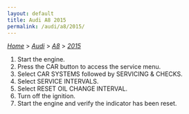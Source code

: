 ```yaml
---
layout: default
title: Audi A8 2015
permalink: /audi/a8/2015/
---
```

[*Home*](/) > [*Audi*](/audi/) > [*A8*](/audi/a8/) > [*2015*](/audi/a8/2015/)
1. Start the engine.
2. Press the CAR button to access the service menu.
3. Select CAR SYSTEMS followed by SERVICING & CHECKS.
4. Select SERVICE INTERVALS.
5. Select RESET OIL CHANGE INTERVAL.
6. Turn off the ignition.
7. Start the engine and verify the indicator has been reset.